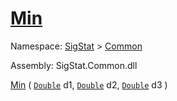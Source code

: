 # [Min](./MathHelper-100663400.md)

Namespace: [SigStat]() > [Common](./../README.md)

Assembly: SigStat.Common.dll

[Min](./MathHelper-100663400.md) ( [`Double`](https://docs.microsoft.com/en-us/dotnet/api/System.Double) d1, [`Double`](https://docs.microsoft.com/en-us/dotnet/api/System.Double) d2, [`Double`](https://docs.microsoft.com/en-us/dotnet/api/System.Double) d3 )
